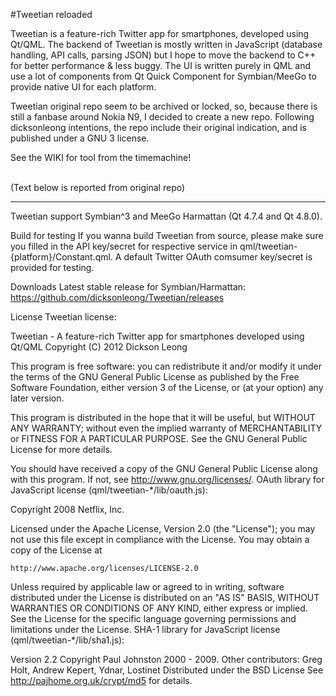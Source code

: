 #Tweetian reloaded


Tweetian is a feature-rich Twitter app for smartphones, developed using Qt/QML. The backend of Tweetian is mostly written in JavaScript (database handling, API calls, parsing JSON) but I hope to move the backend to C++ for better performance & less buggy. The UI is written purely in QML and use a lot of components from Qt Quick Component for Symbian/MeeGo to provide native UI for each platform.

Tweetian original repo seem to be archived or locked, so, because there is still a fanbase around Nokia N9, I decided to create a new repo. Following dicksonleong intentions, the repo include their original indication, and is published under a GNU 3 license.

See the WIKI for tool from the timemachine!

<br>
(Text below is reported from original repo)

-----------------------------------------------------------------------

Tweetian support Symbian^3 and MeeGo Harmattan (Qt 4.7.4 and Qt 4.8.0).

Build for testing
If you wanna build Tweetian from source, please make sure you filled in the API key/secret for respective service in qml/tweetian-{platform}/Constant.qml. A default Twitter OAuth comsumer key/secret is provided for testing.

Downloads
Latest stable release for Symbian/Harmattan: https://github.com/dicksonleong/Tweetian/releases

License
Tweetian license:

Tweetian - A feature-rich Twitter app for smartphones developed using Qt/QML
Copyright (C) 2012 Dickson Leong

This program is free software: you can redistribute it and/or modify
it under the terms of the GNU General Public License as published by
the Free Software Foundation, either version 3 of the License, or
(at your option) any later version.

This program is distributed in the hope that it will be useful,
but WITHOUT ANY WARRANTY; without even the implied warranty of
MERCHANTABILITY or FITNESS FOR A PARTICULAR PURPOSE. See the
GNU General Public License for more details.

You should have received a copy of the GNU General Public License
along with this program. If not, see <http://www.gnu.org/licenses/>.
OAuth library for JavaScript license (qml/tweetian-*/lib/oauth.js):

Copyright 2008 Netflix, Inc.

Licensed under the Apache License, Version 2.0 (the "License");
you may not use this file except in compliance with the License.
You may obtain a copy of the License at

    http://www.apache.org/licenses/LICENSE-2.0

Unless required by applicable law or agreed to in writing, software
distributed under the License is distributed on an "AS IS" BASIS,
WITHOUT WARRANTIES OR CONDITIONS OF ANY KIND, either express or implied.
See the License for the specific language governing permissions and
limitations under the License.
SHA-1 library for JavaScript license (qml/tweetian-*/lib/sha1.js):

Version 2.2 Copyright Paul Johnston 2000 - 2009.
Other contributors: Greg Holt, Andrew Kepert, Ydnar, Lostinet
Distributed under the BSD License
See http://pajhome.org.uk/crypt/md5 for details.
